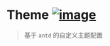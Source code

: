 # Theme [![image](https://img.shields.io/npm/v/wox-admin-theme.svg)](https://www.npmjs.com/package/wox-admin-theme)

> 基于 `antd` 的自定义主题配置
